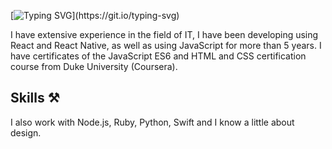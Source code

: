 [![Typing SVG](https://readme-typing-svg.demolab.com/?lines=Hey+there!;I'm+Sunny,+welcome+to+my+GitHub!)](https://git.io/typing-svg)

I have extensive experience in the field of IT, I have been developing using React and React Native, as well as using JavaScript for more than 5 years. I have certificates of the JavaScript ES6 and HTML and CSS certification course from Duke University (Coursera). 

## Skills ⚒️
I also work with Node.js, Ruby, Python, Swift and I know a little about design. 
